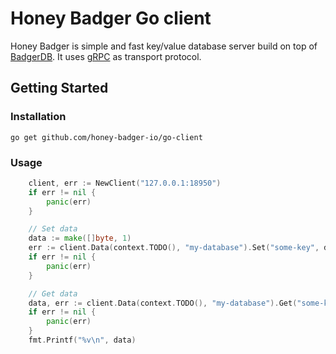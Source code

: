 # Honey Badger Go client

Honey Badger is simple and fast key/value database server build on top of [BadgerDB](https://github.com/dgraph-io/badger). It uses [gRPC](https://grpc.io/) as transport protocol.

## Getting Started
### Installation
```
go get github.com/honey-badger-io/go-client
```

### Usage
```go
	client, err := NewClient("127.0.0.1:18950")
	if err != nil {
		panic(err)
	}

    // Set data
    data := make([]byte, 1)
    err := client.Data(context.TODO(), "my-database").Set("some-key", data)
    if err != nil {
        panic(err)
	}

    // Get data
    data, err := client.Data(context.TODO(), "my-database").Get("some-key")
    if err != nil {
        panic(err)
	}
    fmt.Printf("%v\n", data)
```
